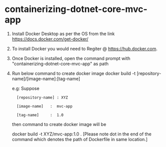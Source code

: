 # containerizing-dotnet-core-mvc-app
1. Install Docker Desktop as per the OS from the link
   https://docs.docker.com/get-docker/

2. To install Docker you would need to Regiter @ https://hub.docker.com. 

3. Once Docker is installed, open the command prompt with "containerizing-dotnet-core-mvc-app" as path

4. Run below command to create docker image
   docker build -t [repository-name]/[image-name]:[tag-name]
   
   e.g: Suppose 
   
         [repository-name] : XYZ
   
         [image-name]   :  mvc-app
         
         [tag-name]     :  1.0
        
   then command to create docker image will be 
   
   docker build -t XYZ/mvc-app:1.0 .      [Please note dot in the end of the command which denotes the path of Dockerfile in same location.] 
